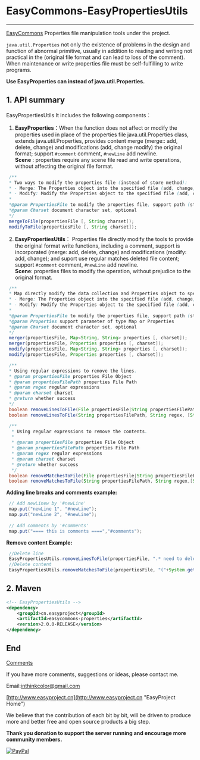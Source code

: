 # EasyCommons-EasyPropertiesUtils

---------------
[EasyCommons](readme-zh.md "EasyCommons")  Properties file manipulation tools under the project. 

`java.util.Properties` not only the existence of problems in the design and function of abnormal primitive, usually in addition to reading and writing not practical in the (original file format and can lead to loss of the comment). When maintenance or write properties file must be self-fulfilling to write programs.

**Use EasyProperties can instead of java.util.Properties.**


## 1. API summary
EasyPropertiesUtils It includes the following components：

1. **EasyProperties**：When the function does not affect or modify the properties used in place of the properties file java.util.Properties class, extends java.util.Properties, provides content merge (merge:: add, delete, change) and modifications (add, change modify) the original format; support `#comment` comment, `#newLine` add newline.<br/>
 **Scene** : properties require any scene file read and write operations, without affecting the original file format. 

 ```JAVA
  /**
  * Two ways to modify the properties file (instead of store method):
  * - Merge: The Properties object into the specified file (add, change, delete)
  * - Modify: Modify the Properties object to the specified file (add, change, delete the original file does not include having a parameter)
  *
  *@param PropertiesFile to modify the properties file, support path (string path) and a file (file object) as a parameter
  *@param Charset document character set, optional
  */
  mergeToFile(propertiesFile [, String charset]);
  modifyToFile(propertiesFile [, String charset]);
 ```

2. **EasyPropertiesUtils**： Properties file directly modify the tools to provide the original format write functions, including a comment, support is incorporated (merge: add, delete, change) and modifications (modify: add, change); and suport use regular matches deleted file content; support `#comment` comment, `#newLine` add newline.<br/>
 **Scene**: properties files to modify the operation, without prejudice to the original format.
 
 ```JAVA
  /**
  * Map directly modify the data collection and Properties object to specify the properties file two ways to modify the properties file:
  * - Merge: The Properties object into the specified file (add, change, delete)
  * - Modify: Modify the Properties object to the specified file (add, change, delete the original file does not include having a parameter)
  *
  *@param PropertiesFile to modify the properties file, support path (string path) and a file (file object) as a parameter
  *@param Properties support parameter of type Map or Properties
  *@param Charset document character set, optional
  */
  merger(propertiesFile, Map<String, String> properties [, charset]);
  merger(propertiesFile, Properties properties [, charset]);
  modify(propertiesFile, Map<String, String> properties [, charset]);
  modify(propertiesFile, Properties properties [, charset]);

  /**
  * Using regular expressions to remove the lines.
  * @param propertiesFile properties File Object
  * @param propertiesFilePath properties File Path
  * @param regex regular expressions
  * @param charset charset
  * @return whether success
  */
  boolean removeLinesToFile(File propertiesFile|String propertiesFilePath, String regex, [String charset]);
  boolean removeLinesToFile(String propertiesFilePath, String regex, [String charset]);
 
  /**
   * Using regular expressions to remove the contents.
   * 
   * @param propertiesFile properties File Object
   * @param propertiesFilePath properties File Path
   * @param regex regular expressions
   * @param charset charset
   * @return whether success
   */
  boolean removeMatchesToFile(File propertiesFile|String propertiesFilePath, String regex,[String charset]);
  boolean removeMatchesToFile(String propertiesFilePath, String regex,[String charset]);
 ```
  
 **Adding line breaks and comments example:**
 ```JAVA
  // Add newLinew by '#newLine'
  map.put("newLine 1", "#newLine");
  map.put("newLine 2", "#newLine");
  
  // Add comments by '#comments'
  map.put("==== this is comments ====","#comments");
 ```

 **Remove content Example:**
 ```JAVA
  //Delete line 
  EasyPropertiesUtils.removeLinesToFile(propertiesFile, ".* need to delete.*");
  //Delete content
  EasyPropertiesUtils.removeMatchesToFile(propertiesFile, "("+System.getProperty("line.separator")+"){1,3}#====this is comments.*");
 ```

## 2. Maven
```XML
<!-- EasyPropertiesUtils -->
<dependency>
	<groupId>cn.easyproject</groupId>
	<artifactId>easycommons-properties</artifactId>
	<version>2.0.0-RELEASE</version>
</dependency>
```

## End

[Comments](http://www.easyproject.cn/easycommons/en/index.jsp#about 'Comments')

If you have more comments, suggestions or ideas, please contact me.

Email:<inthinkcolor@gmail.com>

[http://www.easyproject.cn](http://www.easyproject.cn "EasyProject Home")





We believe that the contribution of each bit by bit, will be driven to produce more and better free and open source products a big step.

**Thank you donation to support the server running and encourage more community members.**

[![PayPal](http://www.easyproject.cn/images/paypaldonation5.jpg)](https://www.paypal.me/easyproject/10 "Make payments with PayPal - it's fast, free and secure!")
